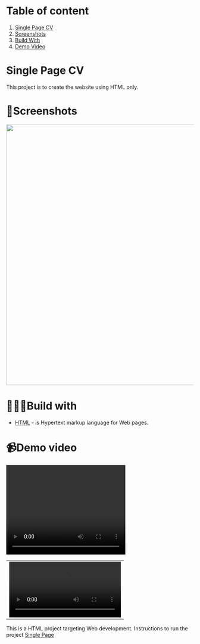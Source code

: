 # Table of content
1. [Single Page CV](#single-page-cv)
2. [Screenshots](#screenshots)
3. [Build With](#build-with)
4. [Demo Video](#demo-video)


# Single Page CV
This project is to create the website using HTML only.


# 📸Screenshots
<img src = "" width = "800" height = "700">




# 🧑🏾‍💻Build with
* [HTML](https://www.w3schools.com/html/) - is Hypertext markup language for Web pages.


# 📹Demo video     
<table>
 <tr>
   <video width="320" height="240" controls>
        <td> <video src = "" type="video/mp4"/> </td>
   </video>
 </tr>
</table>





This is a HTML project targeting Web development.
Instructions to run the project [Single Page](https://roadmap.sh/projects/single-page-cv)
